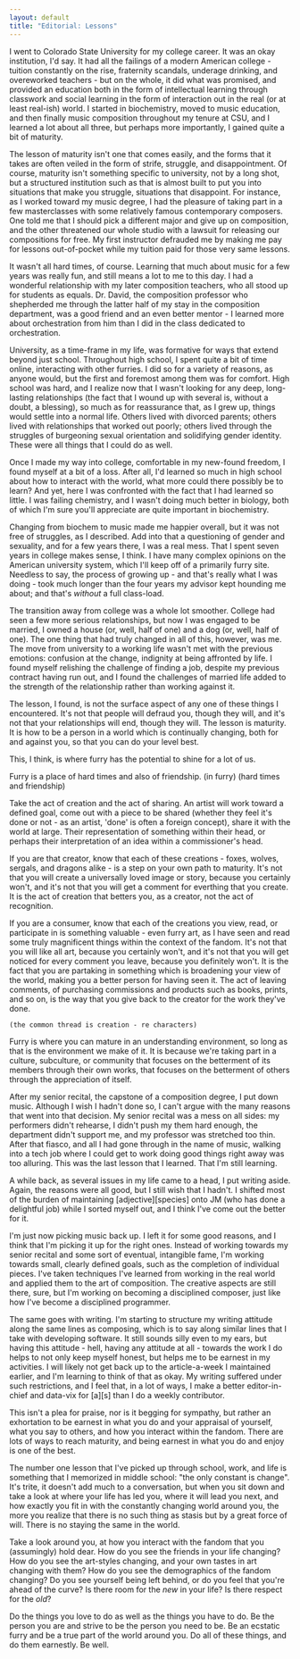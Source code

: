 ```yaml
---
layout: default
title: "Editorial: Lessons"
---
```


I went to Colorado State University for my college career.  It was an okay institution, I'd say.  It had all the failings of a modern American college - tuition constantly on the rise, fraternity scandals, underage drinking, and overeworked teachers - but on the whole, it did what was promised, and provided an education both in the form of intellectual learning through classwork and social learning in the form of interaction out in the real (or at least real-ish) world.  I started in biochemistry, moved to music education, and then finally music composition throughout my tenure at CSU, and I learned a lot about all three, but perhaps more importantly, I gained quite a bit of maturity.

The lesson of maturity isn't one that comes easily, and the forms that it takes are often veiled in the form of strife, struggle, and disappointment.  Of course, maturity isn't something specific to university, not by a long shot, but a structured institution such as that is almost built to put you into situations that make you struggle, situations that disappoint.  For instance, as I worked toward my music degree, I had the pleasure of taking part in a few masterclasses with some relatively famous contemporary composers.  One told me that I should pick a different major and give up on composition, and the other threatened our whole studio with a lawsuit for releasing our compositions for free.  My first instructor defrauded me by making me pay for lessons out-of-pocket while my tuition paid for those very same lessons.

It wasn't all hard times, of course.  Learning that much about music for a few years was really fun, and still means a lot to me to this day.  I had a wonderful relationship with my later composition teachers, who all stood up for students as equals.  Dr. David, the composition professor who shepherded me through the latter half of my stay in the composition department, was a good friend and an even better mentor - I learned more about orchestration from him than I did in the class dedicated to orchestration.

University, as a time-frame in my life, was formative for ways that extend beyond just school.  Throughout high school, I spent quite a bit of time online, interacting with other furries.  I did so for a variety of reasons, as anyone would, but the first and foremost among them was for comfort.  High school was hard, and I realize now that I wasn't looking for any deep, long-lasting relationships (the fact that I wound up with several is, without a doubt, a blessing), so much as for reassurance that, as I grew up, things would settle into a normal life.  Others lived with divorced parents; others lived with relationships that worked out poorly; others lived through the struggles of burgeoning sexual orientation and solidifying gender identity.  These were all things that I could do as well.

Once I made my way into college, comfortable in my new-found freedom, I found myself at a bit of a loss.  After all, I'd learned so much in high school about how to interact with the world, what more could there possibly be to learn?  And yet, here I was confronted with the fact that I had learned so little.  I was failing chemistry, and I wasn't doing much better in biology, both of which I'm sure you'll appreciate are quite important in biochemistry.

Changing from biochem to music made me happier overall, but it was not free of struggles, as I described.  Add into that a questioning of gender and sexuality, and for a few years there, I was a real mess.  That I spent seven years in college makes sense, I think.  I have many complex opinions on the American university system, which I'll keep off of a primarily furry site.  Needless to say, the process of growing up - and that's really what I was doing - took much longer than the four years my advisor kept hounding me about; and that's *without* a full class-load.

The transition away from college was a whole lot smoother.  College had seen a few more serious relationships, but now I was engaged to be married, I owned a house (or, well, half of one) and a dog (or, well, half of one).  The one thing that had truly changed in all of this, however, was me.  The move from university to a working life wasn't met with the previous emotions: confusion at the change, indignity at being affronted by life.  I found myself relishing the challenge of finding a job, despite my previous contract having run out, and I found the challenges of married life added to the strength of the relationship rather than working against it.

The lesson, I found, is not the surface aspect of any one of these things I encountered.  It's not that people will defraud you, though they will, and it's not that your relationships will end, though they will.  The lesson is maturity.  It is how to be a person in a world which is continually changing, both for and against you, so that you can do your level best.

This, I think, is where furry has the potential to shine for a lot of us.

Furry is a place of hard times and also of friendship.
    (in furry)
    (hard times and friendship)

Take the act of creation and the act of sharing.  An artist will work toward a defined goal, come out with a piece to be shared (whether they feel it's done or not - as an artist, 'done' is often a foreign concept), share it with the world at large.  Their representation of something within their head, or perhaps their interpretation of an idea within a commissioner's head.

If you are that creator, know that each of these creations - foxes, wolves, sergals, and dragons alike - is a step on your own path to maturity.  It's not that you will create a universally loved image or story, because you certainly won't, and it's not that you will get a comment for everthing that you create.  It is the act of creation that betters you, as a creator, not the act of recognition.  

If you are a consumer, know that each of the creations you view, read, or participate in is something valuable - even furry art, as I have seen and read some truly magnificent things within the context of the fandom.  It's not that you will like all art, because you certainly won't, and it's not that you will get noticed for every comment you leave, because you definitely won't.  It is the fact that you are partaking in something which is broadening your view of the world, making you a better person for having seen it.  The act of leaving comments, of purchasing commissions and products such as books, prints, and so on, is the way that you give back to the creator for the work they've done.

    (the common thread is creation - re characters)

Furry is where you can mature in an understanding environment, so long as that is the environment we make of it.  It is because we're taking part in a culture, subculture, or community that focuses on the betterment of its members through their own works, that focuses on the betterment of others through the appreciation of itself.

After my senior recital, the capstone of a composition degree, I put down music.  Although I wish I hadn't done so, I can't argue with the many reasons that went into that decision.  My senior recital was a mess on all sides: my performers didn't rehearse, I didn't push my them hard enough, the department didn't support me, and my professor was stretched too thin.  After that fiasco, and all I had gone through in the name of music, walking into a tech job where I could get to work doing good things right away was too alluring.  This was the last lesson that I learned.  That I'm still learning.

A while back, as several issues in my life came to a head, I put writing aside.  Again, the reasons were all good, but I still wish that I hadn't.  I shifted most of the burden of maintaining \[adjective\]\[species\] onto JM (who has done a delightful job) while I sorted myself out, and I think I've come out the better for it.

I'm just now picking music back up.  I left it for some good reasons, and I think that I'm picking it up for the right ones.  Instead of working towards my senior recital and some sort of eventual, intangible fame, I'm working towards small, clearly defined goals, such as the completion of individual pieces.  I've taken techniques I've learned from working in the real world and applied them to the art of composition.  The creative aspects are still there, sure, but I'm working on becoming a disciplined composer, just like how I've become a disciplined programmer.

The same goes with writing.  I'm starting to structure my writing attitude along the same lines as composing, which is to say along similar lines that I take with developing software.  It still sounds silly even to my ears, but having this attitude - hell, having any attitude at all - towards the work I do helps to not only keep myself honest, but helps me to be earnest in my activities.  I will likely not get back up to the article-a-week I maintained earlier, and I'm learning to think of that as okay.  My writing suffered under such restrictions, and I feel that, in a lot of ways, I make a better editor-in-chief and data-vix for \[a\]\[s\] than I do a weekly contributor.

This isn't a plea for praise, nor is it begging for sympathy, but rather an exhortation to be earnest in what you do and your appraisal of yourself, what you say to others, and how you interact within the fandom.  There are lots of ways to reach maturity, and being earnest in what you do and enjoy is one of the best.

The number one lesson that I've picked up through school, work, and life is something that I memorized in middle school: "the only constant is change".  It's trite, it doesn't add much to a conversation, but when you sit down and take a look at where your life has led you, where it will lead you next, and how exactly you fit in with the constantly changing world around you, the more you realize that there is no such thing as stasis but by a great force of will.  There is no staying the same in the world.

Take a look around you, at how you interact with the fandom that you (assumingly) hold dear.  How do you see the friends in your life changing?  How do you see the art-styles changing, and your own tastes in art changing with them?  How do you see the demographics of the fandom changing?  Do you see yourself being left behind, or do you feel that you're ahead of the curve?  Is there room for the *new* in your life?  Is there respect for the *old*?

Do the things you love to do as well as the things you have to do.  Be the person you are and strive to be the person you need to be.  Be an ecstatic furry and be a true part of the world around you.  Do all of these things, and do them earnestly.  Be well.
